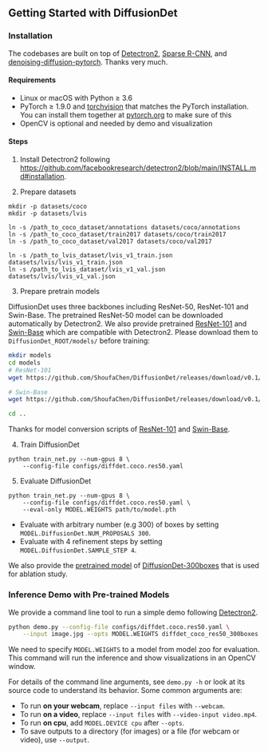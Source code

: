 ## Getting Started with DiffusionDet



### Installation

The codebases are built on top of [Detectron2](https://github.com/facebookresearch/detectron2), [Sparse R-CNN](https://github.com/PeizeSun/SparseR-CNN), and [denoising-diffusion-pytorch](https://github.com/lucidrains/denoising-diffusion-pytorch).
Thanks very much.

#### Requirements
- Linux or macOS with Python ≥ 3.6
- PyTorch ≥ 1.9.0 and [torchvision](https://github.com/pytorch/vision/) that matches the PyTorch installation.
  You can install them together at [pytorch.org](https://pytorch.org) to make sure of this
- OpenCV is optional and needed by demo and visualization

#### Steps
1. Install Detectron2 following https://github.com/facebookresearch/detectron2/blob/main/INSTALL.md#installation.

2. Prepare datasets
```
mkdir -p datasets/coco
mkdir -p datasets/lvis

ln -s /path_to_coco_dataset/annotations datasets/coco/annotations
ln -s /path_to_coco_dataset/train2017 datasets/coco/train2017
ln -s /path_to_coco_dataset/val2017 datasets/coco/val2017

ln -s /path_to_lvis_dataset/lvis_v1_train.json datasets/lvis/lvis_v1_train.json
ln -s /path_to_lvis_dataset/lvis_v1_val.json datasets/lvis/lvis_v1_val.json
```

3. Prepare pretrain models

DiffusionDet uses three backbones including ResNet-50, ResNet-101 and Swin-Base. The pretrained ResNet-50 model can be
downloaded automatically by Detectron2. We also provide pretrained
[ResNet-101](https://github.com/ShoufaChen/DiffusionDet/releases/download/v0.1/torchvision-R-101.pkl) and
[Swin-Base](https://github.com/ShoufaChen/DiffusionDet/releases/download/v0.1/swin_base_patch4_window7_224_22k.pkl) which are compatible with
Detectron2. Please download them to `DiffusionDet_ROOT/models/` before training:

```bash
mkdir models
cd models
# ResNet-101
wget https://github.com/ShoufaChen/DiffusionDet/releases/download/v0.1/torchvision-R-101.pkl

# Swin-Base
wget https://github.com/ShoufaChen/DiffusionDet/releases/download/v0.1/swin_base_patch4_window7_224_22k.pkl

cd ..
```

Thanks for model conversion scripts of [ResNet-101](https://github.com/PeizeSun/SparseR-CNN/blob/main/tools/convert-torchvision-to-d2.py)
and [Swin-Base](https://github.com/facebookresearch/Detic/blob/main/tools/convert-thirdparty-pretrained-model-to-d2.py).

4. Train DiffusionDet
```
python train_net.py --num-gpus 8 \
    --config-file configs/diffdet.coco.res50.yaml
```

5. Evaluate DiffusionDet
```
python train_net.py --num-gpus 8 \
    --config-file configs/diffdet.coco.res50.yaml \
    --eval-only MODEL.WEIGHTS path/to/model.pth
```

* Evaluate with arbitrary number (e.g 300) of boxes by setting `MODEL.DiffusionDet.NUM_PROPOSALS 300`.
* Evaluate with 4 refinement steps by setting `MODEL.DiffusionDet.SAMPLE_STEP 4`.


We also provide the [pretrained model](https://github.com/ShoufaChen/DiffusionDet/releases/download/v0.1/diffdet_coco_res50_300boxes.pth)
of [DiffusionDet-300boxes](configs/diffdet.coco.res50.300boxes.yaml) that is used for ablation study.


### Inference Demo with Pre-trained Models
We provide a command line tool to run a simple demo following [Detectron2](https://github.com/facebookresearch/detectron2/tree/main/demo#detectron2-demo).

```bash
python demo.py --config-file configs/diffdet.coco.res50.yaml \
    --input image.jpg --opts MODEL.WEIGHTS diffdet_coco_res50_300boxes.pth
```

We need to specify `MODEL.WEIGHTS` to a model from model zoo for evaluation.
This command will run the inference and show visualizations in an OpenCV window.

For details of the command line arguments, see `demo.py -h` or look at its source code
to understand its behavior. Some common arguments are:
* To run __on your webcam__, replace `--input files` with `--webcam`.
* To run __on a video__, replace `--input files` with `--video-input video.mp4`.
* To run __on cpu__, add `MODEL.DEVICE cpu` after `--opts`.
* To save outputs to a directory (for images) or a file (for webcam or video), use `--output`.
